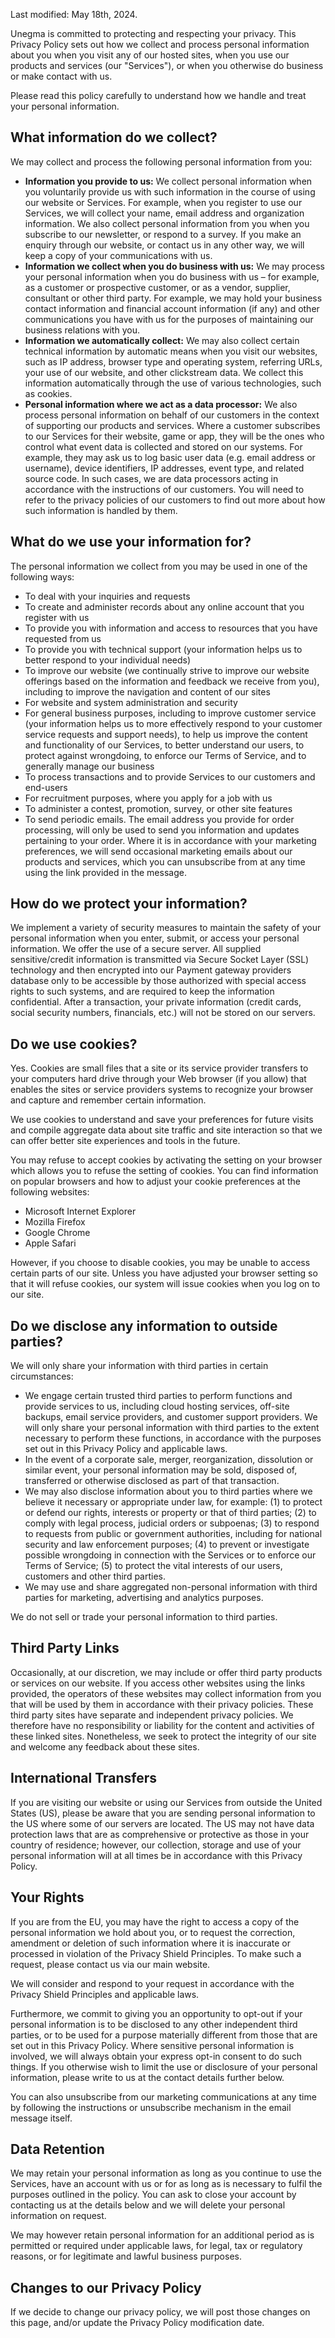 <!-- markdownlint-capture -->
<!-- markdownlint-disable -->

Last modified: May 18th, 2024.

<!-- markdownlint-restore -->

Unegma is committed to protecting and respecting your privacy. This Privacy Policy sets out how we collect and process personal information about you when you visit any of our hosted sites, when you use our products and services (our "Services"), or when you otherwise do business or make contact with us.

Please read this policy carefully to understand how we handle and treat your personal information.

## What information do we collect?

We may collect and process the following personal information from you:

- **Information you provide to us:** We collect personal information when you voluntarily provide us with such information in the course of using our website or Services. For example, when you register to use our Services, we will collect your name, email address and organization information. We also collect personal information from you when you subscribe to our newsletter, or respond to a survey. If you make an enquiry through our website, or contact us in any other way, we will keep a copy of your communications with us.
- **Information we collect when you do business with us:** We may process your personal information when you do business with us – for example, as a customer or prospective customer, or as a vendor, supplier, consultant or other third party. For example, we may hold your business contact information and financial account information (if any) and other communications you have with us for the purposes of maintaining our business relations with you.
- **Information we automatically collect:** We may also collect certain technical information by automatic means when you visit our websites, such as IP address, browser type and operating system, referring URLs, your use of our website, and other clickstream data. We collect this information automatically through the use of various technologies, such as cookies.
- **Personal information where we act as a data processor:** We also process personal information on behalf of our customers in the context of supporting our products and services. Where a customer subscribes to our Services for their website, game or app, they will be the ones who control what event data is collected and stored on our systems. For example, they may ask us to log basic user data (e.g. email address or username), device identifiers, IP addresses, event type, and related source code. In such cases, we are data processors acting in accordance with the instructions of our customers. You will need to refer to the privacy policies of our customers to find out more about how such information is handled by them.

## What do we use your information for?

The personal information we collect from you may be used in one of the following ways:

- To deal with your inquiries and requests
- To create and administer records about any online account that you register with us
- To provide you with information and access to resources that you have requested from us
- To provide you with technical support (your information helps us to better respond to your individual needs)
- To improve our website (we continually strive to improve our website offerings based on the information and feedback we receive from you), including to improve the navigation and content of our sites
- For website and system administration and security
- For general business purposes, including to improve customer service (your information helps us to more effectively respond to your customer service requests and support needs), to help us improve the content and functionality of our Services, to better understand our users, to protect against wrongdoing, to enforce our Terms of Service, and to generally manage our business
- To process transactions and to provide Services to our customers and end-users
- For recruitment purposes, where you apply for a job with us
- To administer a contest, promotion, survey, or other site features
- To send periodic emails. The email address you provide for order processing, will only be used to send you information and updates pertaining to your order. Where it is in accordance with your marketing preferences, we will send occasional marketing emails about our products and services, which you can unsubscribe from at any time using the link provided in the message.

## How do we protect your information?

We implement a variety of security measures to maintain the safety of your personal information when you enter, submit, or access your personal information. We offer the use of a secure server. All supplied sensitive/credit information is transmitted via Secure Socket Layer (SSL) technology and then encrypted into our Payment gateway providers database only to be accessible by those authorized with special access rights to such systems, and are required to keep the information confidential. After a transaction, your private information (credit cards, social security numbers, financials, etc.) will not be stored on our servers.

## Do we use cookies?

Yes. Cookies are small files that a site or its service provider transfers to your computers hard drive through your Web browser (if you allow) that enables the sites or service providers systems to recognize your browser and capture and remember certain information.

We use cookies to understand and save your preferences for future visits and compile aggregate data about site traffic and site interaction so that we can offer better site experiences and tools in the future.

[//]: # (We use cookies to understand and save your preferences for future visits, to advertise to you on other sites and compile aggregate data about site traffic and site interaction so that we can offer better site experiences and tools in the future.)

You may refuse to accept cookies by activating the setting on your browser which allows you to refuse the setting of cookies. You can find information on popular browsers and how to adjust your cookie preferences at the following websites:

- Microsoft Internet Explorer
- Mozilla Firefox
- Google Chrome
- Apple Safari

However, if you choose to disable cookies, you may be unable to access certain parts of our site. Unless you have adjusted your browser setting so that it will refuse cookies, our system will issue cookies when you log on to our site.

## Do we disclose any information to outside parties?

We will only share your information with third parties in certain circumstances:

- We engage certain trusted third parties to perform functions and provide services to us, including cloud hosting services, off-site backups, email service providers, and customer support providers. We will only share your personal information with third parties to the extent necessary to perform these functions, in accordance with the purposes set out in this Privacy Policy and applicable laws.
- In the event of a corporate sale, merger, reorganization, dissolution or similar event, your personal information may be sold, disposed of, transferred or otherwise disclosed as part of that transaction.
- We may also disclose information about you to third parties where we believe it necessary or appropriate under law, for example: (1) to protect or defend our rights, interests or property or that of third parties; (2) to comply with legal process, judicial orders or subpoenas; (3) to respond to requests from public or government authorities, including for national security and law enforcement purposes; (4) to prevent or investigate possible wrongdoing in connection with the Services or to enforce our Terms of Service; (5) to protect the vital interests of our users, customers and other third parties.
- We may use and share aggregated non-personal information with third parties for marketing, advertising and analytics purposes.

We do not sell or trade your personal information to third parties.

## Third Party Links

Occasionally, at our discretion, we may include or offer third party products or services on our website. If you access other websites using the links provided, the operators of these websites may collect information from you that will be used by them in accordance with their privacy policies. These third party sites have separate and independent privacy policies. We therefore have no responsibility or liability for the content and activities of these linked sites. Nonetheless, we seek to protect the integrity of our site and welcome any feedback about these sites.

## International Transfers

If you are visiting our website or using our Services from outside the United States (US), please be aware that you are sending personal information to the US where some of our servers are located. The US may not have data protection laws that are as comprehensive or protective as those in your country of residence; however, our collection, storage and use of your personal information will at all times be in accordance with this Privacy Policy.

## Your Rights

If you are from the EU, you may have the right to access a copy of the personal information we hold about you, or to request the correction, amendment or deletion of such information where it is inaccurate or processed in violation of the Privacy Shield Principles. To make such a request, please contact us via our main website.

We will consider and respond to your request in accordance with the Privacy Shield Principles and applicable laws.

Furthermore, we commit to giving you an opportunity to opt-out if your personal information is to be disclosed to any other independent third parties, or to be used for a purpose materially different from those that are set out in this Privacy Policy. Where sensitive personal information is involved, we will always obtain your express opt-in consent to do such things. If you otherwise wish to limit the use or disclosure of your personal information, please write to us at the contact details further below.

You can also unsubscribe from our marketing communications at any time by following the instructions or unsubscribe mechanism in the email message itself.

## Data Retention

We may retain your personal information as long as you continue to use the Services, have an account with us or for as long as is necessary to fulfil the purposes outlined in the policy. You can ask to close your account by contacting us at the details below and we will delete your personal information on request.

We may however retain personal information for an additional period as is permitted or required under applicable laws, for legal, tax or regulatory reasons, or for legitimate and lawful business purposes.

## Changes to our Privacy Policy

If we decide to change our privacy policy, we will post those changes on this page, and/or update the Privacy Policy modification date.


[//]: # (- 1.1 These Terms of Service &#40;these "Terms"&#41; apply to the features and functions provided by Functional Software, Inc. &#40;"MUI," "our," or "we"&#41; via mui.com &#40;the "Site"&#41; &#40;collectively, the "Services"&#41;. By accessing or using the Site or the Services, you agree to be bound by these Terms. If you do not agree to these Terms, you are not allowed to use the Site or the Services. The "Effective Date" of these Terms is the date you first use the Site, or access any of the Services.)

[//]: # ()
[//]: # (- 1.2 If you are using the Site or accessing the Services in your capacity as an employee, consultant or agent of a company or other entity, you represent that you are an employee, consultant or agent of that company or entity, and that you have the authority to bind that company or entity to these Terms. For the purpose of these Terms, you &#40;and, if applicable, the company or entity that you represent&#41; will be referred to as "Customer" or "you".)

[//]: # ()
[//]: # (- 1.3 MUI reserves the right to change or modify these Terms, or any of our other policies or guidelines, at any time upon notice to you. We may provide that notice in a variety of ways, including, without limitation, sending you an email, posting a notice on the Site, or posting the revised Terms on the Site and revising the date at the top of these Terms. Any changes or modifications will be effective after we provide notice that these Terms have been modified. You acknowledge that your continued use of the Site or any of the Services following such notice constitutes your acceptance of the modified Terms.)

[//]: # ()
[//]: # (- 1.4 MUI reserves the right – at any time, and without notice or liability to you – to modify the Site or the Services, or any part of them, temporarily or permanently. We may modify the Services for a variety of reasons, including, without limitation, for the purpose of providing new features, implementing new protocols, maintaining compatibility with emerging standards, or complying with regulatory requirements.)

[//]: # ()
[//]: # (- 1.5 These Terms form a binding agreement between you and MUI. Violation of any of the Terms below will result in the termination of your account&#40;s&#41;.)

[//]: # ()
[//]: # (## 2. Privacy)

[//]: # ()
[//]: # (Please see MUI' privacy policy at www.mui.com/privacy for information about how we collect, use, and disclose information about users of the Site and the Services. By using the Site and the Services, you consent to our collection, use, and disclosure of information as set forth in our privacy policy, as we may update that policy from time to time.)

[//]: # ()
[//]: # (## 3. Registration)

[//]: # ()
[//]: # (- 3.1 In order to use many aspects of the Services, you must first complete the MUI registration process via the Site. During the registration process, you will be asked to select a package to access the Services &#40;each, a "Plan"&#41;, which includes: &#40;a&#41; the period during which you can access the Services &#40;the "Subscription Period"&#41;; and &#40;b&#41; the fee you must pay to MUI in exchange for your right to access the Services &#40;the "Subscription Fees"&#41;. All such information is incorporated into these Terms by reference. We have several different types of paid Plans, as well as a free Plan, for which there are no Subscription Fees. One person or legal entity may not sign up for more than one free Plan.)

[//]: # ()
[//]: # (- 3.2 You agree: &#40;a&#41; to provide accurate, current and complete information about you as part of the registration process &#40;"Registration Data"&#41;; &#40;b&#41; to maintain the security of your password&#40;s&#41;; &#40;c&#41; to maintain and promptly update your Registration Data, and any other information you provide to MUI, and to keep it accurate, current and complete; &#40;d&#41; to accept all risks of unauthorized access to your Registration Data, and any other information you provide to MUI, via your account&#40;s&#41; or password&#40;s&#41;; &#40;e&#41; that you are responsible for maintaining the security of your account and safeguarding your password&#40;s&#41;, and &#40;f&#41; that you will be fully responsible for any activities or transactions that take place using your account&#40;s&#41; or password&#40;s&#41;, even if you were not aware of them.)

[//]: # ()
[//]: # (## 4. Access to services)

[//]: # ()
[//]: # (Subject to your continued compliance with these Terms, MUI grants you a limited, non-transferable, non-exclusive, revocable right and license to: &#40;i&#41; access and use the Services and its associated documentation, solely for your own internal business purposes, for the Subscription Period for which you have paid the applicable Subscription Fees; and &#40;ii&#41; access and use any data or reports that we provide or make available to you as part of your access and use of the Services &#40;collectively, "Reports"&#41;, solely in conjunction with your use of the Services. Reports are considered part of the applicable Services, for the purpose of the license granted above. You understand that MUI uses third-party vendors and hosting partners to provide the necessary hardware, software, networking, storage, and related technology required to provide the Services, and you agree that MUI is not and will not be liable or responsible for the acts or omissions of such third-party vendors or hosting partners.)

[//]: # ()
[//]: # (## 5. Restrictions)

[//]: # ()
[//]: # (Except as expressly authorized by these Terms, you may not: &#40;a&#41; modify, disclose, alter, translate or create derivative works of the Site or the Services; &#40;b&#41; license, sublicense, resell, distribute, lease, rent, lend, transfer, assign or otherwise dispose of the Services or any Report &#40;or any components thereof&#41;; &#40;c&#41; offer any part of the Services &#40;including, without limitation, any Report&#41; on a timeshare or service bureau basis; &#40;c&#41; allow or permit any third party to access or use the Services; &#40;d&#41; use the Site or the Services to store or transmit any viruses, software routines, or other code designed to permit anyone to access in an unauthorized manner, disable, erase or otherwise harm software, hardware, or data, or to perform any other harmful actions; &#40;e&#41; build a competitive product or service, or copy any features or functions of the Site or the Services &#40;including, without limitation, the look-and-feel of the Site or the Services&#41;; &#40;f&#41; interfere with or disrupt the integrity or performance of the Site or the Services;&nbsp;&#40;g&#41; disclose to any third party any performance information or analysis relating to the Site or the Services; &#40;h&#41; remove, alter or obscure any proprietary notices in or on the Site or the Services, including copyright notices; &#40;i&#41; use the Site or the Services or any product thereof for any illegal or unauthorized purpose, or in a manner which violates any laws or regulations in your jurisdiction; &#40;j&#41; reverse engineer, decompile, disassemble, or otherwise attempt to discover the source code, object code, or underlying structure, ideas, or algorithms that make up the Services or any software, documentation, or data relating to the Services, except to the limited extent that applicable law prohibits such a restriction; or &#40;k&#41; cause or permit any third party to do any of the foregoing.)

[//]: # ()
[//]: # (## 6. Content)

[//]: # ()
[//]: # (- 6.1 If you publish or upload data, images, code or content, or otherwise make &#40;or allow any third party to make&#41; material available by means of the Site or the Services &#40;collectively, "Content"&#41;, you agree that you are entirely responsible for such Content, and for any harm or liability resulting from or arising out of that Content. Your responsibility applies whether or not the Content in question constitutes text, graphics, audio files, video files, computer software, or any other type of content, and whether or not you were the original creator or owner of the Content. You agree that you will be responsible for all Content on your account&#40;s&#41;, even if placed there by third parties. By publishing or uploading Content to the Site or the Services, you represent and warrant that:)

[//]: # ()
[//]: # (- a. the Content does not and will not infringe, violate or misappropriate the Intellectual Property Rights of any third party &#40;where "Intellectual Property Rights" are defined as any patents, copyrights, moral rights, trademarks, trade secrets, or any other form of intellectual property rights recognized in any jurisdiction in the world, including applications and registrations for any of the foregoing&#41;;)

[//]: # ()
[//]: # (- b. you have obtained all rights and permissions necessary to publish and/or use the Content in the manner in which you have published and/or used it;)

[//]: # ()
[//]: # (- c. MUI's use of the Content for the purpose of providing the Services &#40;including, without limitation, downloading, copying, processing, or creating aggregations of the Content&#41; does not and will not &#40;i&#41; violate any applicable laws or regulations, or &#40;ii&#41; infringe, violate, or misappropriate the Intellectual Property Rights of any third party;)

[//]: # ()
[//]: # (- d. you have fully complied with any third-party licenses relating to the Content;)

[//]: # ()
[//]: # (- e. the Content does not contain or install any viruses, worms, malware, Trojan horses or other harmful or destructive code;)

[//]: # ()
[//]: # (- f. the Content does not and will not include any: &#40;i&#41; "personal health information," as defined under the Health Insurance Portability and Accountability Act, unless you have entered into a separate agreement with us relating to the processing of such data; &#40;ii&#41; government issued identification numbers, including Social Security numbers, drivers' license numbers or other state-issued identification numbers; &#40;iii&#41; financial account information, including bank account numbers; &#40;iv&#41; payment card data, including credit card or debit card numbers; or &#40;iv&#41; "sensitive" personal data, as defined under Directive 95/46/EC of the European Parliament &#40;"EU Directive"&#41; and any national laws adopted pursuant to the EU Directive, about residents of Switzerland and any member country of the European Union, including racial or ethnic origin, political opinions, religious beliefs, trade union membership, physical or mental health or condition, sexual life, or the commission or alleged commission any crime or offense;)

[//]: # ()
[//]: # (- g. the Content is not spam, is not randomly-generated, and does not contain unethical or unwanted commercial content designed to drive traffic to third party sites or boost the search engine rankings of third party sites, or for any other unlawful acts &#40;such as phishing&#41;, or for misleading recipients as to the source of the material &#40;such as spoofing&#41;;)

[//]: # ()
[//]: # (- h. the Content does not contain threats or incitement to violence, and does not violate the privacy or publicity rights of any third party;)

[//]: # ()
[//]: # (- i. the Content is not being advertised via unwanted electronic messages &#40;such as, by way of example, spam links on newsgroups, email lists, other blogs and web sites, and similar unsolicited promotional methods&#41;;)

[//]: # ()
[//]: # (- j. the Content is not named in a manner that misleads &#40;or could mislead&#41; third parties into thinking that you are another person or company &#40;by way of example, your Content's URL or name should not be confusingly similar to the name of another person or entity&#41;; and)

[//]: # ()
[//]: # (- k. you have, in the case of Content that includes computer code, accurately categorized and/or described the type, nature, uses and effects of the materials, whether requested to do so by the Services or otherwise.)

[//]: # ()
[//]: # (- 6.2 By submitting or uploading Content to the Services, you grant MUI a worldwide, royalty-free, and non-exclusive license &#40;i&#41; to use, reproduce, modify, adapt and publish that Content solely for the purpose of providing the Services to you; and &#40;ii&#41; to create aggregations and summaries of the Content or portions thereof and to use, disclose, and distribute such aggregations publicly to any third party in support of our business &#40;both during the period that these Terms are in effect, and thereafter&#41;, provided that such aggregations and summaries do not directly or indirectly identify you or your Content. If you delete Content, MUI will use reasonable efforts to remove it from the Services. You acknowledge, however, that cached copies or other references to the Content may still be available.)

[//]: # ()
[//]: # (- 6.3 Without limiting any of your representations or warranties with respect to the Content, MUI has the right &#40;but not the obligation&#41; to reject or remove any Content, without liability or notice to you, that MUI believes, in MUI' sole discretion: &#40;i&#41; violates these Terms or any MUI policy, &#40;ii&#41; violates or misappropriates the Intellectual Property Rights of any third party, or &#40;iii&#41; is in any way harmful or objectionable.)

[//]: # ()
[//]: # (## 7. Fee and payment terms; Plan upgrade/downgrade/cancellation; Pricing changes)

[//]: # ()
[//]: # (- 7.1 In exchange for your rights to access the Site and use the Services during the Subscription Period, you agree to pay the applicable Subscription Fees to MUI. The Subscription Fees do not include taxes; you will be responsible for, and will promptly pay, all taxes associated with your use of the Site and the Services, other than taxes based on our net income. Subscription Fees are payable in full, in advance, in accordance with your Plan, and are non-refundable and non-creditable. You agree to make all payments in U.S. Dollars.)

[//]: # ()
[//]: # (- 7.2 You can cancel your account&#40;s&#41;/subscription&#40;s&#41; via the process set forth in the "Cancel Subscription" section of your Account Settings on the Site. An email or phone request to cancel your account is not considered cancellation. No refunds will be issued, unless expressly stated otherwise. All of your Content will be deleted from the Services within a reasonable time period from when you cancel your account/subscription. Deleted Content cannot be recovered once your account/subscription is cancelled.)

[//]: # ()
[//]: # (- 7.3 If you upgrade from the free Plan to any paid Plan, we will immediately bill you for the applicable Subscription Fees. There will be no refunds or credits for partial months of service, upgrade/downgrade refunds, or refunds for months unused with an open account.)

[//]: # ()
[//]: # (- 7.4 Downgrading your account&#40;s&#41; may cause the loss of Content, features, or capacity of your account&#40;s&#41;. We do not accept any liability for such loss.)

[//]: # ()
[//]: # (- 7.5 Each Subscription Period will automatically renew &#40;and we may automatically invoice you&#41; for additional Subscription Periods of equivalent length, unless and until one party provides written notice to the other at least thirty &#40;30&#41; days prior to the expiration of the then-current Subscription Period that it wishes to terminate the subscription at the end of the then-current Subscription Period. We reserve the right to modify the fees for the Services at any time upon thirty &#40;30&#41; days' prior notice to you, provided that the modified fees will not apply until the next Subscription Period.)

[//]: # ()
[//]: # (- 7.6 Interest on any late payments will accrue at the rate of 1.5% per month, or the highest rate permitted by law, whichever is lower, from the date the amount is due until the date the amount is paid in full. If you are late in paying us, you also agree that, in addition to our rights to suspend your access to the Services, terminate your account&#40;s&#41;, downgrade you to a free Plan, and/or pursue any other rights or remedies available to us at law or in equity, you are responsible to reimburse us for any costs that we incur while attempting to collect such late payments.)

[//]: # ()
[//]: # (## 8. DISCLAIMER)

[//]: # ()
[//]: # (YOU ACKNOWLEDGE THAT THE SITE AND THE SERVICES ARE PROVIDED ON AN "AS IS", "AS AVAILABLE" BASIS, WITHOUT WARRANTY OF ANY KIND, WHETHER EXPRESS OR IMPLIED, AND THAT YOUR USE OF THE SITE AND THE SERVICES IS AT YOUR SOLE RISK. ARGOS DOES NOT WARRANT: &#40;I&#41; THAT THE SITE OR THE SERVICES WILL MEET YOUR SPECIFIC REQUIREMENTS, &#40;II&#41; THAT THE SITE OR THE SERVICES WILL BE UNINTERRUPTED, TIMELY, SECURE, OR ERROR-FREE, &#40;III&#41; THAT THE RESULTS THAT MAY BE OBTAINED FROM THE USE OF THE SERVICES WILL BE ACCURATE OR RELIABLE, &#40;IV&#41; THAT THE QUALITY OF ANY PRODUCTS, SERVICES, INFORMATION, OR OTHER MATERIAL THAT YOU PURCHASE OR OBTAIN THROUGH THE SITE OR THE SERVICES WILL MEET YOUR EXPECTATIONS, OR &#40;V&#41; THAT ANY ERRORS IN THE SITE OR THE SERVICES WILL BE CORRECTED. ARGOS SPECIFICALLY DISCLAIMS ANY IMPLIED WARRANTIES OF MERCHANTABILITY, FITNESS FOR PARTICULAR PURPOSE, TITLE, AND NON-INFRINGEMENT.)

[//]: # ()
[//]: # (## 9. Indemnification obligations)

[//]: # ()
[//]: # (You agree, at your sole expense, to defend, indemnify and hold MUI &#40;and its directors, officers, employees, consultants and agents&#41; harmless from and against any and all actual or threatened suits, actions, proceedings &#40;whether at law or in equity&#41;, claims, damages, payments, deficiencies, fines, judgments, settlements, liabilities, losses, costs and expenses &#40;including, without limitation, reasonable attorneys' fees, costs, penalties, interest and disbursements&#41; arising out of or relating to &#40;i&#41; your Content; &#40;ii&#41; your use of the Site or the Services; &#40;iii&#41; your failure to pay any taxes that you owe under these Terms; and &#40;iv&#41; any other actual or alleged breach of any of your obligations under these Terms &#40;including, among other things, any actual or alleged breach of any of your representations or warranties as set forth herein&#41;. You will not settle any such claim in any manner that would require MUI to pay money or admit wrongdoing of any kind without our prior written consent, which we may withhold in our sole discretion.)

[//]: # ()
[//]: # (## 10. LIMITATION OF LIABILITY)

[//]: # ()
[//]: # (- 10.1 IN NO EVENT WILL ARGOS'S TOTAL, AGGREGATE LIABILITY TO YOU OR TO ANY THIRD PARTY ARISING OUT OF OR RELATED TO THESE TERMS OR YOUR USE OF &#40;OR INABILITY TO USE&#41; ANY PART OF THE SITE OR THE SERVICES EXCEED THE TOTAL AMOUNT YOU ACTUALLY PAID TO ARGOS IN SUBSCRIPTION FEES FOR THE SERVICES DURING THE TWELVE &#40;12&#41; MONTHS IMMEDIATELY PRIOR TO THE ACCRUAL OF THE FIRST CLAIM. MULTIPLE CLAIMS WILL NOT EXPAND THIS LIMITATION.)

[//]: # ()
[//]: # (- 10.2 IN NO EVENT WILL ARGOS BE LIABLE TO YOU OR TO ANY THIRD PARTY FOR ANY LOSS OF PROFITS, LOSS OF USE, LOSS OF REVENUE, LOSS OF GOODWILL, INTERRUPTION OF BUSINESS, LOSS OF DATA, OR ANY INDIRECT, SPECIAL, INCIDENTAL, EXEMPLARY, PUNITIVE OR CONSEQUENTIAL DAMAGES OF ANY KIND ARISING OUT OF, OR IN CONNECTION WITH THESE TERMS OR YOUR USE &#40;OR INABILITY TO USE&#41; ANY PART OF THE SITE OR THE SERVICES, WHETHER IN CONTRACT, TORT, STRICT LIABILITY OR OTHERWISE, EVEN IF WE HAVE BEEN ADVISED OR ARE OTHERWISE AWARE OF THE POSSIBILITY OF SUCH DAMAGES.)

[//]: # ()
[//]: # (- 10.3 THIS SECTION &#40;LIMITATION OF LIABILITY&#41; WILL BE GIVEN FULL EFFECT EVEN IF ANY REMEDY SPECIFIED IN THESE TERMS IS DEEMED TO HAVE FAILED OF ITS ESSENTIAL PURPOSE.)

[//]: # ()
[//]: # (## 11. Ownership; Reservation of rights)

[//]: # ()
[//]: # (- 11.1 As between the parties: &#40;i&#41; you own all right, title and interest in and to your Content; and &#40;ii&#41; MUI owns all right, title and interest in and to the Site and the Services, and all Intellectual Property Rights therein. The look and feel of the Site and the Services, including any custom graphics, button icons, and scripts are also the property of MUI, and you may not copy, imitate, or use them, in whole or in part, without MUI' prior written consent. MUI reserves all rights not expressly granted to you in these Terms, and MUI does not grant any licenses to you or to any other party under these Terms, whether by implication, estoppel or otherwise, except as expressly set forth herein.)

[//]: # ()
[//]: # (- 11.2 You acknowledge that any suggestions, comments, or other feedback that you provide to MUI with respect to the Site, the Services, or any other MUI product or service &#40;collectively, "Feedback"&#41; will be owned by MUI, including all Intellectual Property Rights therein, and will be and become MUI' Confidential Information &#40;as defined below&#41;. You acknowledge and agree that MUI will be free to use, disclose, reproduce, license, and otherwise distribute and exploit the Feedback as MUI sees fit, without obligation or restriction of any kind. At our request and expense, you agree to execute documents or take such further actions as we may reasonably request to help us acquire, perfect, and maintain our rights in the Feedback.)

[//]: # ()
[//]: # (## 12 Term, termination, and effect of termination)

[//]: # ()
[//]: # (- 12.1 These Terms will apply to you starting on the Effective Date, and will continue for as long as you are accessing or using the Site or the Services.)

[//]: # ()
[//]: # (- 12.2 MUI, in its sole discretion, has the right to suspend your ability to access the Services, without liability, under the following circumstances: &#40;i&#41; for scheduled or emergency maintenance to the Site or the Services, or any part thereof; &#40;ii&#41; if MUI believes that you are using the Site or Services in violation of these Terms or applicable law; &#40;iii&#41; if MUI believes that your use of the Site or the Services poses a security risk to us or to any third party; &#40;iv&#41; if required by law enforcement or government agency, or otherwise in order to comply with applicable law or regulation; or &#40;v&#41; if you fail to fulfill your payment obligations hereunder. MUI also reserves the right to temporarily or permanently suspend your ability to access the Services, without liability, if MUI determines, in its sole discretion, that you are engaging in abusive or excessively frequent use of the Services.)

[//]: # ()
[//]: # (- 12.3 Either of us can terminate these Terms upon notice to the other if the other party breaches any of these Terms and fails to cure the breach within fifteen &#40;15&#41; days of receiving written notice of it from the non-breaching party. We reserve the right to terminate these Terms for cause immediately upon notice to you, and without giving you a cure period, if you breach any of these Terms relating to our intellectual property &#40;including your compliance with the access grant and any restrictions&#41; or our Confidential Information &#40;defined below&#41;.)

[//]: # ()
[//]: # (- 12.4 We can terminate any free Plan that you have subscribed to, at any time and for any reason, without notice or liability to you. We can terminate any paid Plan that you have subscribed to, for any reason and without liability, by providing notice to you that we intend to terminate your Plan at the end of the then-current Subscription Period.)

[//]: # ()
[//]: # (- 12.5 When these Terms terminate or expire: &#40;i&#41; you will no longer have the right to use or access the Site or the Services as of the date of termination/expiration; &#40;ii&#41; if you owed us any fees prior to such termination/expiration, you will pay those fees immediately; and &#40;iii&#41; each of us will promptly return to the other &#40;or, if the other party requests it, destroy&#41; all Confidential Information belonging to the other. Sections 1, 2, 4 through 10, 11, and 13 through 15 will survive the termination or expiration of these Terms for any reason.)

[//]: # ()
[//]: # (## 13. Support)

[//]: # ()
[//]: # (- 13.1 If you are subscribed to a paid Plan, MUI will provide you with email-based support – just write to our support desk at [support@mui.com]&#40;mailto:support@mui.com&#41;. While we work hard to respond to you and resolve your issues quickly, we do not warrant that we will respond within any particular timeframe, or that we will be able to resolve your issue. If you are subscribed to a free Plan, while you are welcome to email us your questions, we encourage you to visit our community forum which can provide valuable information to help answer your questions.)

[//]: # ()
[//]: # (## 14. Confidential information)

[//]: # ()
[//]: # (- 14.1 For the purposes of these Terms, "Confidential Information" means any technical or business information disclosed by one party to the other that: &#40;i&#41; if disclosed in writing, is marked "confidential" or "proprietary" at the time of disclosure; &#40;ii&#41; if disclosed orally, is identified as confidential or proprietary at the time of such disclosure, and is summarized in a writing sent by the disclosing Party to the receiving Party within thirty &#40;30&#41; days of the disclosure. For the purposes of these Terms you agree that the Feedback, any Reports we provide to you, and any non-public elements of the Site or the Services &#40;including, without limitation, the source code of any MUI-proprietary software&#41;, will be deemed to be MUI's Confidential Information, regardless of whether it is marked as such.)

[//]: # ()
[//]: # (- 14.2 Neither of us will use the other party's Confidential Information, except as permitted by these Terms. Each of us agrees to maintain in confidence and protect the other party's Confidential Information using at least the same degree of care as it uses for its own information of a similar nature, but in all events at least a reasonable degree of care. Each of us agrees to take all reasonable precautions to prevent any unauthorized disclosure of the other party's Confidential Information, including, without limitation, disclosing Confidential Information only to its employees, independent contractors, consultants, and legal and financial advisors &#40;collectively, "Representatives"&#41;: &#40;i&#41; with a need to know such information, &#40;ii&#41; who are parties to appropriate agreements sufficient to comply with this Section 13, and &#40;iii&#41; who are informed of the nondisclosure obligations imposed by this Section 13. Each party will be responsible for all acts and omissions of its Representatives. The foregoing obligations will not restrict either party from disclosing Confidential Information of the other party pursuant to the order or requirement of a court, administrative agency, or other governmental body, provided that the party required to make such a disclosure gives reasonable notice to the other party to enable them to contest such order or requirement.)

[//]: # ()
[//]: # (- 14.3 The restrictions set forth in Section 13 will not apply with respect to any Confidential Information that: &#40;i&#41; was or becomes publicly known through no fault of the receiving party; &#40;ii&#41; was rightfully known or becomes rightfully known to the receiving party without confidential or proprietary restriction from a source other than the disclosing party who has a right to disclose it; &#40;iii&#41; is approved by the disclosing party for disclosure without restriction in a written document which is signed by a duly authorized officer of such disclosing party; or &#40;iv&#41; the receiving party independently develops without access to or use of the other party's Confidential Information.)

[//]: # ()
[//]: # (## 15. Trademarks)

[//]: # ()
[//]: # (You acknowledge and agree that any MUI names, trademarks, service marks, logos, trade dress, or other branding included on the Site or as part of the Services &#40;collectively, the "Marks"&#41; are owned by MUI and may not be copied, imitated, or used &#40;in whole or in part&#41; without MUI's prior written consent. All other trademarks, names, or logos referenced on the Site or the Services &#40;collectively, "Third-Party Trademarks"&#41; are the property of their respective owners, and the use of such Third-Party Trademarks inure to the benefit of their respective owners. The use of such Third-Party Trademarks is intended to denote interoperability, and does not constitute an affiliation by MUI or its licensors with any company or an endorsement or approval by that company of MUI, its licensors, or their respective products or services.)

[//]: # ()
[//]: # (## 16. General provisions)

[//]: # ()
[//]: # (- 16.1 These Terms, together with any policies incorporated into these Terms by reference, are the complete and exclusive understanding of the parties with respect to MUI's provision of, and your use of and access to, the Site and the Services, and supersede all previous or contemporaneous agreements or communications, whether written or oral, relating to the subject matter of these Terms &#40;including, without limitation, prior versions of these Terms&#41;. Any terms or conditions that you send to MUI that are inconsistent with or in addition to these Terms are hereby rejected by MUI, and will be deemed void and of no effect.)

[//]: # ()
[//]: # (- 16.2 These Terms will be governed by and construed in accordance with the laws of the State of California, without regard to that State's conflict of law principles. Any legal action or proceeding arising under, related to or connected with these Terms will be brought exclusively in the federal &#40;if they have jurisdiction&#41; or state courts located in San Francisco, California, and the parties irrevocably consent to the personal jurisdiction and venue of such court&#40;s&#41;. The United Nations Convention on Contracts for the International Sale of Goods and the Uniform Computer Information Transactions Act will not apply to these Terms. If a party initiates any proceeding regarding these Terms, the prevailing party to such proceeding is entitled to reasonable attorneys' fees and costs.)

[//]: # ()
[//]: # (- 16.3 You agree that MUI has the right to use your name and logo on the Site or other MUI websites or marketing materials, for the purposes of identifying you as a MUI customer and describing your use of the Services. You also agree that MUI may &#40;but is under no obligation to&#41;: &#40;i&#41; issue a press release identifying you as a MUI customer; &#40;ii&#41; inform other potential customers that you are a user of the Services; and &#40;iii&#41; identify you as a customer in other forms of publicity &#40;including, without limitation, case studies, blog posts, and the like.)

[//]: # ()
[//]: # (- 16.4 You may not assign these Terms, in whole or in part, by operation of law or otherwise, without the prior written consent of MUI, and any attempted transfer, assignment or delegation without such consent will be void and of no effect. MUI may freely transfer, assign or delegate these Terms, or its rights and duties under these Terms, without notice to you. Subject to the foregoing, these Terms will be binding upon and will inure to the benefit of the parties and their respective representatives, heirs, administrators, successors and permitted assigns.)

[//]: # ()
[//]: # (- 16.5 Except as expressly set forth in these Terms, the exercise by either party of any of its remedies will be without prejudice to its other remedies under these Terms or otherwise. The failure by a party to enforce any part of these Terms will not constitute a waiver of future enforcement of that or any other provision. Any waiver of any provision of these Terms will be effective only if in writing and signed by an authorized representative of the waiving party.)

[//]: # ()
[//]: # (- 16.6 You agree that any notice that MUI is required to provide pursuant to these Terms can be given electronically, which may include an email to the email address you provide to MUI as part of your Registration Data. These notices can be about a wide variety of things, including responding to your questions, requests for additional information, and legal notices. You agree that such electronic notices satisfy any legal requirement that such communications be in writing. An electronic notice will be deemed to have been received on the day the email is sent to you, provided that the email is the same as the email address you provided as part of your Registration Data.)

[//]: # ()
[//]: # (- 16.7 You acknowledge that you are responsible for complying with all applicable laws and regulations associated with your access and use of the Site and Services, including, without limitation, all applicable export control laws and regulations.)

[//]: # ()
[//]: # (- 16.8 We do not develop any technical data or computer software pursuant to these Terms. The Site and the Services have been developed solely with private funds, are considered "Commercial Computer Software" and "Commercial Computer Software Documentation" as described in FAR 12.212, FAR 27.405-3, and DFARS 227.7202-3, and access is provided to U.S. Government end users as restricted computer software and limited rights data. Any use, disclosure, modification, distribution, or reproduction of the Site or the Services by the U.S. Government, its end users or contractors is subject to the restrictions set forth in these Terms.)

[//]: # ()
[//]: # (- 16.9 If any portion of these Terms is held to be unenforceable or invalid, that portion will be enforced to the maximum extent possible, and all other provisions will remain in full force and effect.)

[//]: # ()
[//]: # (- 16.10 Except for payments due under these Terms, neither party will be responsible for any delay or failure to perform that is attributable in whole or in part to any cause beyond its reasonable control, including, without limitation, acts of God &#40;fire, storm, floods, earthquakes, etc.&#41;; civil disturbances; disruption of telecommunications, power or other essential services; interruption or termination of service by any service providers used by MUI to host the Services or to link its servers to the Internet; labor disturbances; vandalism; cable cut; computer viruses or other similar occurrences; or any malicious or unlawful acts of any third party.)

[//]: # ()
[//]: # (- 16.11 We are each independent contractors with respect to the subject matter of these Terms. Nothing contained in these Terms will be deemed or construed in any manner whatsoever to create a partnership, joint venture, employment, agency, fiduciary, or other similar relationship between us, and neither of us can bind the other contractually.)
